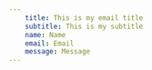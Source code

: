 ```yaml
---
    title: This is my email title
    subtitle: This is my subtitle
    name: Name
    email: Email
    message: Message
---
```

